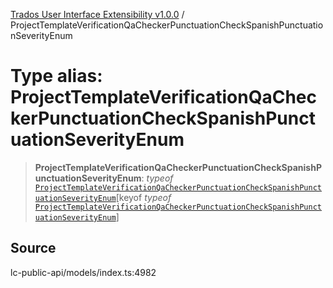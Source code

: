 [Trados User Interface Extensibility v1.0.0](../wiki/globals) / ProjectTemplateVerificationQaCheckerPunctuationCheckSpanishPunctuationSeverityEnum

# Type alias: ProjectTemplateVerificationQaCheckerPunctuationCheckSpanishPunctuationSeverityEnum

> **ProjectTemplateVerificationQaCheckerPunctuationCheckSpanishPunctuationSeverityEnum**: *typeof* [`ProjectTemplateVerificationQaCheckerPunctuationCheckSpanishPunctuationSeverityEnum`](../wiki/Variable.ProjectTemplateVerificationQaCheckerPunctuationCheckSpanishPunctuationSeverityEnum)\[keyof *typeof* [`ProjectTemplateVerificationQaCheckerPunctuationCheckSpanishPunctuationSeverityEnum`](../wiki/Variable.ProjectTemplateVerificationQaCheckerPunctuationCheckSpanishPunctuationSeverityEnum)\]

## Source

lc-public-api/models/index.ts:4982
